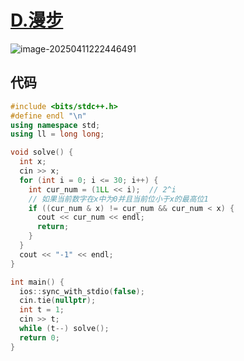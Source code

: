 # [D.漫步](https://ac.nowcoder.com/acm/contest/106318/D)

![image-20250411222446491](https://gitee.com/chen-houchao/images/raw/master/202504112224572.png)

## 代码

```cpp
#include <bits/stdc++.h>
#define endl "\n"
using namespace std;
using ll = long long;

void solve() {
  int x;
  cin >> x;
  for (int i = 0; i <= 30; i++) {
    int cur_num = (1LL << i);  // 2^i
    // 如果当前数字在x中为0并且当前位小于x的最高位1
    if ((cur_num & x) != cur_num && cur_num < x) {
      cout << cur_num << endl;
      return;
    }
  }
  cout << "-1" << endl;
}

int main() {
  ios::sync_with_stdio(false);
  cin.tie(nullptr);
  int t = 1;
  cin >> t;
  while (t--) solve();
  return 0;
}
```

